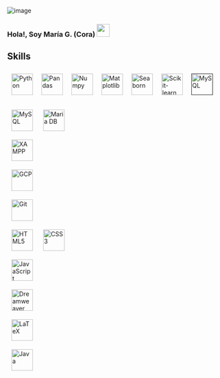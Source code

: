 ![image](img/bannerGit.png)

### Hola!, Soy María G. (Cora) <img src="https://media.tenor.com/images/2adfe94e69139f3e22623b61d375a7a7/tenor.gif" width= "30" height= "30"> 

<!--
**Cora1218/Cora1218** is a ✨ _special_ ✨ repository because its `README.md` (this file) appears on your GitHub profile.

Here are some ideas to get you started:

- 🔭 I’m currently working on ...
- 🌱 I’m currently learning ...
- 👯 I’m looking to collaborate on ...
- 🤔 I’m looking for help with ...
- 💬 Ask me about ...
- 📫 How to reach me: ...
- 😄 Pronouns: ...
- ⚡ Fun fact: ...
--> 
## Skills 
<table><tr>
<a href="https://www.python.org/" target="_blank"><img style="margin: 10px" src="https://profilinator.rishav.dev/skills-assets/python-original.svg" alt="Python" height="50" /></a>
<a href="https://pandas.pydata.org/" target="_blank"><img style="margin: 10px" src="https://upload.wikimedia.org/wikipedia/commons/thumb/e/ed/Pandas_logo.svg/1200px-Pandas_logo.svg.png" alt="Pandas" height="50" /></a>
<a href="https://numpy.org/" target="_blank"><img style="margin: 10px" src="https://upload.wikimedia.org/wikipedia/commons/thumb/3/31/NumPy_logo_2020.svg/1200px-NumPy_logo_2020.svg.png" alt="Numpy" height="50" /></a>
<a href="https://matplotlib.org/" target="_blank"><img style="margin: 10px" src="https://matplotlib.org/3.1.1/_static/logo2_compressed.svg" alt="Matplotlib" height="50" /></a>
<a href="https://seaborn.pydata.org/" target="_blank"><img style="margin: 10px" src="https://encrypted-tbn0.gstatic.com/images?q=tbn:ANd9GcRcUuApeQW9pPhF_rb862UWhTp9U5W_8VRRPbQ2zQFmwBDJAllbw5WPDPD9_VP7qPKS4tU&usqp=CAU" alt="Seaborn" height="50" /></a>
<a href="https://scikit-learn.org/stable/" target="_blank"><img style="margin: 10px" src="https://ih1.redbubble.net/image.193727600.0984/st,small,507x507-pad,600x600,f8f8f8.u8.jpg" alt="Scikit-learn" height="50" /></a>
<a href="" target="_blank"><img style="margin: 10px" src="https://profilinator.rishav.dev/skills-assets/mysql-original-wordmark.svg" alt="MySQL" height="50" /></a> 
 
<a href="https://www.mysql.com/" target="_blank"><img style="margin: 10px" src="https://profilinator.rishav.dev/skills-assets/mysql-original-wordmark.svg" alt="MySQL" height="50" /></a> 
<a href="https://mariadb.org/" target="_blank"><img style="margin: 10px" src="https://profilinator.rishav.dev/skills-assets/mariadb.png" alt="Maria DB" height="50" /></a>  
<a href="https://www.apachefriends.org/" target="_blank"><img style="margin: 10px" src="https://profilinator.rishav.dev/skills-assets/xampp.png" alt="XAMPP" height="50" /></a>  
<a href="https://cloud.google.com/" target="_blank"><img style="margin: 10px" src="https://profilinator.rishav.dev/skills-assets/google_cloud-icon.svg" alt="GCP" height="50" /></a>  
<a href="https://github.com/" target="_blank"><img style="margin: 10px" src="https://profilinator.rishav.dev/skills-assets/git-scm-icon.svg" alt="Git" height="50" /></a>  
<a href="https://en.wikipedia.org/wiki/HTML5" target="_blank"><img style="margin: 10px" src="https://profilinator.rishav.dev/skills-assets/html5-original-wordmark.svg" alt="HTML5" height="50" /></a> 
<a href="https://www.w3schools.com/css/" target="_blank"><img style="margin: 10px" src="https://profilinator.rishav.dev/skills-assets/css3-original-wordmark.svg" alt="CSS3" height="50" /></a>  
<a href="https://www.javascript.com/" target="_blank"><img style="margin: 10px" src="https://profilinator.rishav.dev/skills-assets/javascript-original.svg" alt="JavaScript" height="50" /></a>  
<a href="https://www.adobe.com/in/products/dreamweaver.html" target="_blank"><img style="margin: 10px" src="https://profilinator.rishav.dev/skills-assets/adobedreamweaver.png" alt="Dreamweaver " height="50" /></a>  
<a href="https://www.latex-project.org/" target="_blank"><img style="margin: 10px" src="https://profilinator.rishav.dev/skills-assets/latex.png" alt="LaTeX" height="50" /></a>  
<a href="https://www.java.com/" target="_blank"><img style="margin: 10px" src="https://profilinator.rishav.dev/skills-assets/java-original-wordmark.svg" alt="Java" height="50" /></a>  
 
</tr></table> 


